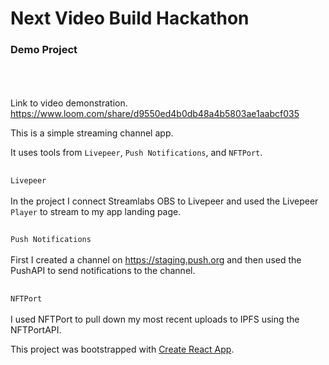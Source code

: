 # Next Video Build Hackathon 

### Demo Project
<br><br><br>
Link to video demonstration.<br>
https://www.loom.com/share/d9550ed4b0db48a4b5803ae1aabcf035

This is a simple streaming channel app.

It uses tools from `Livepeer`, `Push Notifications`, and `NFTPort`.
##

`Livepeer`
<br><br>
In the project I connect Streamlabs OBS to Livepeer and used the Livepeer `Player` to stream to my app landing page.

##

`Push Notifications`
<br><br>
First I created a channel on https://staging.push.org and then used the PushAPI to send notifications to the channel.

##

`NFTPort`
<br><br>
I used NFTPort to pull down my most recent uploads to IPFS using the NFTPortAPI.





This project was bootstrapped with [Create React App](https://github.com/facebook/create-react-app).


